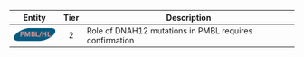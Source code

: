 |Entity|Tier|Description              |
|:----:|:----:|------------------------------|
|![PMBL](images/icons/PMBL_tier2.png) | 2 | Role of DNAH12 mutations in PMBL requires confirmation|
